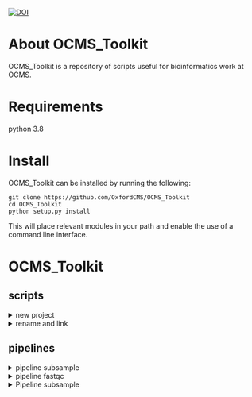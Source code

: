 [![DOI](https://zenodo.org/badge/276910883.svg)](https://doi.org/10.5281/zenodo.15017011)
# About OCMS_Toolkit
OCMS_Toolkit is a repository of scripts useful for bioinformatics work at OCMS.

# Requirements
python 3.8

# Install
OCMS_Toolkit can be installed by running the following:
```
git clone https://github.com/OxfordCMS/OCMS_Toolkit
cd OCMS_Toolkit
python setup.py install
```
This will place relevant modules in your path and enable the use of a command line interface.

# OCMS_Toolkit
## scripts
<details>
<summary>new project</summary>
### new_project
Use this script to initiate a new project on BMRC. `new_project` sets up the relevant directories and symlinks on BMRC in group and/or user directories that conforms to how OCMS works on the BMRC.

```
ocms_toolkit new_project --project_name=NEW_PROJECT --level=both
```

`-p` or `--project_name` is the new project name
`-l` or `--level` is the level at which new projects should be made. Takes `group`, `user`, or `both`. `--level=group` creates the directories in `projects` and `archive`. `l-level=user` creates directories in `devel` and `work`. `--level=both` makes all directories. You may want to set `--level=user` if the project has already been created in `project` and `archive` and you just need the directories in your own user space.
</details>

<details>
<summary>rename and link</summary>
### rename_and_link
User this script to sym link files and rename the sym links based ona mapping file. This is helpful for symlinking files that have very long/cumbersome barcodes produced by the sequencer. This is a stripped back version of combine_lanes.py

This script takes five parameters.
`-i` or `--indir` Specifying input directory containing files to be symlinked.
`-s` or `--suffix` specifies the file extension of files to be symlinked (i.e. `.fastq.1.gz`, `.fastq.gz` etc.)
`-o` or `--outdir` Output directory is the location where symlinks will be created.
`-m` or `--mapping` specifies the file that maps the original barcodes and the new IDs to be used when renaming
`-l` or `--log` specifies name of logfile produced. default=read.map
```
    ocms rename_and_link --indir=<INDIR> --suffix=<SUFFIX> --outdir=<OUTDIR> --mapping<ID-MAPPING>
    ocms rename_and_link -i raw -s .fastq.1.gz -o renamed -m id_mapping.tsv -l read1.map
    raw/
	/raw/long_barcode1.fastq.1.gz
	/raw/long_barcode2.fastq.1.gz
    renamed/
	/renamed/clean_id1.fastq.1.gz
	/renamed/clean_id2.fastq.1.gz

    mapping.tsv
    long_barcode1    clean_id1
    long_barcode2    clean_id2
```
</details>

## pipelines
<details>
<summary>pipeline subsample</summary>
### pipeline_subsample.py
This pipeline uses seqtk to randomly subsample fastq files (with seed). pipeline takes in all fastq.*gz in input.dir and subsamples to a specified read depth.

#### Configuration
`ocms_toolkit subsample_fastq config`

The pipeline yml only has one parameter `depth` which refers to the number of sequences subsampled from each fastq file.

#### Requirements
`module load seqtk/1.4-GCC-12.2.0`

#### Usage
`ocms_toolkit subsample make full -p 10 -v 6`

### pipeline_sra.py
This pipeline parses the download script generated by ENA Browser, parallellizes the download (without sending to the cluster), and performs MD5 check sums on the downloads.

Downloaded files are in their respective subdirectories based on the sample `SRR` code. The pipeline creates a sentinel file is generated after downloading each file, and a log file tracking the files that have been downloaded.

Finally, the pipeline performs MD5 check sums on all downloaded files to verify download integrity. 

#### Configuration
`ocms_toolkit sra config`

The pipeline yml only has one parameter `ena_script` which is the download script generated by ENA browser when you `download all` in their browser portal. This script needs to be readable as it will be parsed by the pipeline.

#### Requirements
No modules required. Internet access required.

#### Usage
`ocms_toolkit sra make full -p 50 -v 6`

#### Tasks
`enaDownload` parses the ena download script and generates a job for each file.
`generateMD5` generates MD5 files on each downloaded file to check for download integrity. MD5 files put within `check_sums` subdirectory.
`verifyMD5` uses MD5 to check all the MD5 files from `generateMD5`

After the check sums, the pipeline will write any files that failed check sums to `check_sums/report.txt`
</details>

<details>
<summary>pipeline fastqc</summary>

## Fastqc

Fastqc allows you to perform basic QC on a set of fastq files.

### Input files

Fastq files from for example an RNA-seq experiment.

### Running the pipeline

Make sure you have the relevant modules loaded. On BMRC this looks like:

module load Python/3.8.2-GCCcore-9.3.0
source ~/devel/venv/Python-3.8.2-GCCcore-9.3.0/${MODULE_CPU_TYPE}/bin/activate
module load FastQC/0.11.9-Java-11
module load MultiQC/1.9-foss-2020a-Python-3.8.2

Assuming you are in a working directory that has all of your fastq files in you can run the pipeline by typing:

    ocms_rnaseq fastqc config
    ocms_rnaseq fastqc make full -v5 -p24

This will run fastqx followed by multiQC in order to produce a multiQC report which is found as multiqc_report.html in the working directory.

</details>

<details>
<summary>Pipeline subsample</summary>

## Pipeline Subsample
This pipeline uses `seqtk` to randomly subsample a file. Subsampling is performed with a seed of 100 so while each file is subsambled independently, the subsampling is the same for paired end reads.

### Dependencies
| Software      |
|---------------|
| seqtk         |


### Configuration
Initiate the configuration file.

```
# on command line 
ocms_toolkit subsample config

# produces pipeline.yml configuration file
general:
    input.dir: 'input.dir'

seqtk:
    depth: 100
    job_threads: 1
    job_memory: 15G
```

`depth` refers to how many sequences to subsample from a file

### Input files
Input files should use the notation `.fastq.1.gz`, `.fastq.2.gz`. Input files should be located in an input directory called `input.dir`, or an alternative directory can be specified in the yml with:

```
# pipeline.yml
input.dir: 'your_input_directory'
```

### Pipeline fasks
```
Tasks which will be run:
Task = "mkdir('subsampled.dir')   before pipeline_subsample.subsample_fastq"
Task = 'pipeline_subsample.subsample_fastq'                                      
Task = 'pipeline_subsample.full'
```

### Pipeline Outputs
```
subsampled.dir
|- sample_subsampled.fastq.1.gz
|- sample_subsampled.fastq.2.gz
```
</details>
